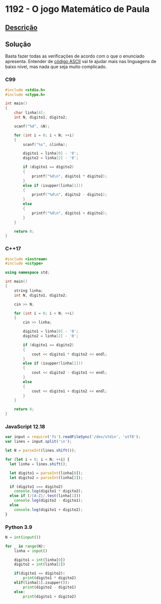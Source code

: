 # 1192 - O jogo Matemático de Paula

## [Descrição](https://www.beecrowd.com.br/judge/pt/problems/view/1192)

## Solução

Basta fazer todas as verificações de acordo com o que o enunciado apresenta. Entender de [código ASCII](../../../base-teorica/strings/ascii/README.md) vai te ajudar mais nas linguagens de baixo nível, mas nada que seja muito complicado.

### C99
```c
#include <stdio.h>
#include <ctype.h>

int main()
{
    char linha[4];
    int N, digito1, digito2;

    scanf("%d", &N);

    for (int i = 0; i < N; ++i)
    {
        scanf("%s", &linha);

        digito1 = linha[0] - '0';
        digito2 = linha[2] - '0';

        if (digito1 == digito2)
        {
            printf("%d\n", digito1 * digito2);
        }
        else if (isupper(linha[1]))
        {
            printf("%d\n", digito2 - digito1);
        }
        else
        {
            printf("%d\n", digito1 + digito2);
        }
    }

    return 0;
}
```

### C++17
```cpp
#include <iostream>
#include <cctype>

using namespace std;

int main()
{
    string linha;
    int N, digito1, digito2;

    cin >> N;

    for (int i = 0; i < N; ++i)
    {
        cin >> linha;

        digito1 = linha[0] - '0';
        digito2 = linha[2] - '0';

        if (digito1 == digito2)
        {
            cout << digito1 * digito2 << endl;
        }
        else if (isupper(linha[1]))
        {
            cout << digito2 - digito1 << endl;
        }
        else
        {
            cout << digito1 + digito2 << endl;
        }
    }

    return 0;
}
```

### JavaScript 12.18
```javascript
var input = require('fs').readFileSync('/dev/stdin', 'utf8');
var lines = input.split('\n');

let N = parseInt(lines.shift());

for (let i = 0; i < N; ++i) {
  let linha = lines.shift();

  let digito1 = parseInt(linha[0]);
  let digito2 = parseInt(linha[2]);

  if (digito1 === digito2)
    console.log(digito1 * digito2);
  else if (/[A-Z]/.test(linha[1]))
    console.log(digito2 - digito1);
  else
    console.log(digito1 + digito2);
}
```

### Python 3.9
```python
N = int(input())

for _ in range(N):
    linha = input()

    digito1 = int(linha[0])
    digito2 = int(linha[2])

    if(digito1 == digito2):
        print(digito1 * digito2)
    elif(linha[1].isupper()):
        print(digito2 - digito1)
    else:
        print(digito1 + digito2)
```